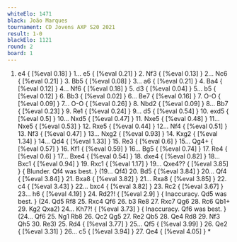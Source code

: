 ```yaml
---
whiteElo: 1471
black: João Marques
tournament: CD Jovens AXP S20 2021
result: 1-0
blackElo: 1121
round: 2
board: 1
---
```


1. e4 { [%eval 0.18] } 1... e5 { [%eval 0.21] } 2. Nf3 { [%eval 0.13] } 2... Nc6 { [%eval 0.21] } 3. Bb5 { [%eval 0.08] } 3... a6 { [%eval 0.21] } 4. Ba4 { [%eval 0.12] } 4... Nf6 { [%eval 0.18] } 5. d3 { [%eval 0.04] } 5... b5 { [%eval 0.12] } 6. Bb3 { [%eval 0.02] } 6... Be7 { [%eval 0.16] } 7. O-O { [%eval 0.09] } 7... O-O { [%eval 0.26] } 8. Nbd2 { [%eval 0.09] } 8... Bb7 { [%eval 0.23] } 9. Re1 { [%eval 0.24] } 9... d5 { [%eval 0.54] } 10. exd5 { [%eval 0.5] } 10... Nxd5 { [%eval 0.47] } 11. Nxe5 { [%eval 0.48] } 11... Nxe5 { [%eval 0.53] } 12. Rxe5 { [%eval 0.44] } 12... Nf4 { [%eval 0.51] } 13. Nf3 { [%eval 0.47] } 13... Nxg2 { [%eval 0.93] } 14. Kxg2 { [%eval 1.34] } 14... Qd4 { [%eval 1.33] } 15. Re3 { [%eval 0.6] } 15... Qg4+ { [%eval 0.57] } 16. Kf1 { [%eval 0.59] } 16... Bg5 { [%eval 0.74] } 17. Re4 { [%eval 0.6] } 17... Bxe4 { [%eval 0.54] } 18. dxe4 { [%eval 0.82] } 18... Bxc1 { [%eval 0.94] } 19. Rxc1 { [%eval 1.17] } 19... Qxe4?? { [%eval 3.85] } { Blunder. Qf4 was best. } (19... Qf4) 20. Bd5 { [%eval 3.84] } 20... Qf4 { [%eval 3.84] } 21. Bxa8 { [%eval 3.82] } 21... Rxa8 { [%eval 3.85] } 22. c4 { [%eval 3.43] } 22... bxc4 { [%eval 3.82] } 23. Rc2 { [%eval 3.67] } 23... h6 { [%eval 4.19] } 24. Rd2?! { [%eval 2.9] } { Inaccuracy. Qd5 was best. } (24. Qd5 Rf8 25. Rxc4 Qf6 26. b3 Re8 27. Rxc7 Qg6 28. Rc6 Qb1+ 29. Kg2 Qxa2) 24... Kh7?! { [%eval 3.73] } { Inaccuracy. Qf6 was best. } (24... Qf6 25. Ng1 Rb8 26. Qc2 Qg5 27. Re2 Qb5 28. Qe4 Rd8 29. Nf3 Qh5 30. Re3) 25. Rd4 { [%eval 3.77] } 25... Qf5 { [%eval 3.99] } 26. Qe2 { [%eval 3.31] } 26... c5 { [%eval 3.94] } 27. Qe4 { [%eval 4.05] } *

